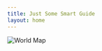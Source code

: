 ```yaml
---
title: Just Some Smart Guide
layout: home
---
```


<div class="map-container">
  <img src="/assets/images/world-map.png" alt="World Map">
  <!-- Clickable icons will be added here -->
</div>
